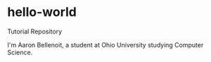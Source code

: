 # hello-world
Tutorial Repository

I'm Aaron Bellenoit, a student at Ohio University studying Computer Science.
